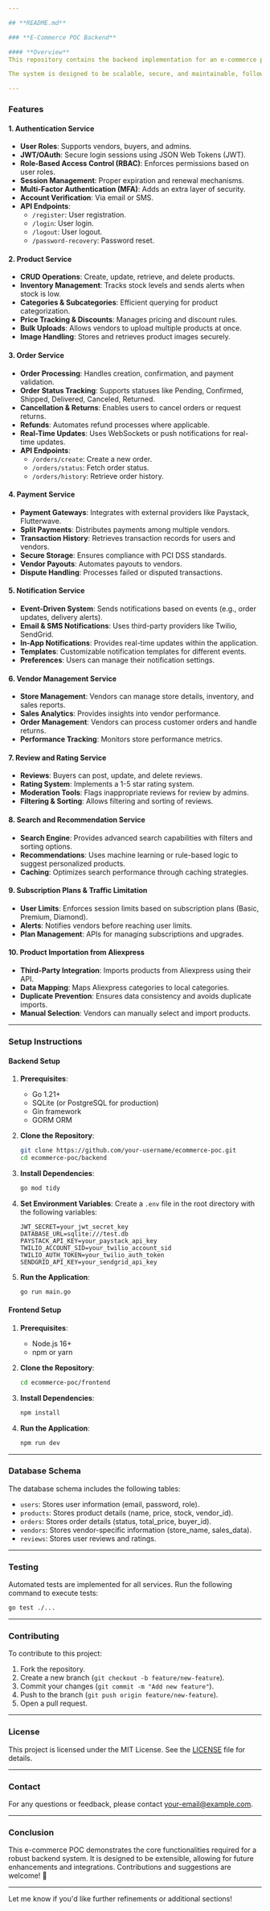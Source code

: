 ```yaml
---

## **README.md**

### **E-Commerce POC Backend**

#### **Overview**
This repository contains the backend implementation for an e-commerce platform proof-of-concept (POC). The backend is built using Go (Gin + GORM + SQLite) and provides RESTful APIs for various services such as authentication, product management, order processing, payment handling, notifications, and more. The frontend is built with React (Vite + React Bootstrap).

The system is designed to be scalable, secure, and maintainable, following best practices for API development and integration with third-party services.

---
```


### **Features**

#### 1. **Authentication Service**
- **User Roles**: Supports vendors, buyers, and admins.
- **JWT/OAuth**: Secure login sessions using JSON Web Tokens (JWT).
- **Role-Based Access Control (RBAC)**: Enforces permissions based on user roles.
- **Session Management**: Proper expiration and renewal mechanisms.
- **Multi-Factor Authentication (MFA)**: Adds an extra layer of security.
- **Account Verification**: Via email or SMS.
- **API Endpoints**:
  - `/register`: User registration.
  - `/login`: User login.
  - `/logout`: User logout.
  - `/password-recovery`: Password reset.

#### 2. **Product Service**
- **CRUD Operations**: Create, update, retrieve, and delete products.
- **Inventory Management**: Tracks stock levels and sends alerts when stock is low.
- **Categories & Subcategories**: Efficient querying for product categorization.
- **Price Tracking & Discounts**: Manages pricing and discount rules.
- **Bulk Uploads**: Allows vendors to upload multiple products at once.
- **Image Handling**: Stores and retrieves product images securely.

#### 3. **Order Service**
- **Order Processing**: Handles creation, confirmation, and payment validation.
- **Order Status Tracking**: Supports statuses like Pending, Confirmed, Shipped, Delivered, Canceled, Returned.
- **Cancellation & Returns**: Enables users to cancel orders or request returns.
- **Refunds**: Automates refund processes where applicable.
- **Real-Time Updates**: Uses WebSockets or push notifications for real-time updates.
- **API Endpoints**:
  - `/orders/create`: Create a new order.
  - `/orders/status`: Fetch order status.
  - `/orders/history`: Retrieve order history.

#### 4. **Payment Service**
- **Payment Gateways**: Integrates with external providers like Paystack, Flutterwave.
- **Split Payments**: Distributes payments among multiple vendors.
- **Transaction History**: Retrieves transaction records for users and vendors.
- **Secure Storage**: Ensures compliance with PCI DSS standards.
- **Vendor Payouts**: Automates payouts to vendors.
- **Dispute Handling**: Processes failed or disputed transactions.

#### 5. **Notification Service**
- **Event-Driven System**: Sends notifications based on events (e.g., order updates, delivery alerts).
- **Email & SMS Notifications**: Uses third-party providers like Twilio, SendGrid.
- **In-App Notifications**: Provides real-time updates within the application.
- **Templates**: Customizable notification templates for different events.
- **Preferences**: Users can manage their notification settings.

#### 6. **Vendor Management Service**
- **Store Management**: Vendors can manage store details, inventory, and sales reports.
- **Sales Analytics**: Provides insights into vendor performance.
- **Order Management**: Vendors can process customer orders and handle returns.
- **Performance Tracking**: Monitors store performance metrics.

#### 7. **Review and Rating Service**
- **Reviews**: Buyers can post, update, and delete reviews.
- **Rating System**: Implements a 1-5 star rating system.
- **Moderation Tools**: Flags inappropriate reviews for review by admins.
- **Filtering & Sorting**: Allows filtering and sorting of reviews.

#### 8. **Search and Recommendation Service**
- **Search Engine**: Provides advanced search capabilities with filters and sorting options.
- **Recommendations**: Uses machine learning or rule-based logic to suggest personalized products.
- **Caching**: Optimizes search performance through caching strategies.

#### 9. **Subscription Plans & Traffic Limitation**
- **User Limits**: Enforces session limits based on subscription plans (Basic, Premium, Diamond).
- **Alerts**: Notifies vendors before reaching user limits.
- **Plan Management**: APIs for managing subscriptions and upgrades.

#### 10. **Product Importation from Aliexpress**
- **Third-Party Integration**: Imports products from Aliexpress using their API.
- **Data Mapping**: Maps Aliexpress categories to local categories.
- **Duplicate Prevention**: Ensures data consistency and avoids duplicate imports.
- **Manual Selection**: Vendors can manually select and import products.

---

### **Setup Instructions**

#### **Backend Setup**
1. **Prerequisites**:
   - Go 1.21+
   - SQLite (or PostgreSQL for production)
   - Gin framework
   - GORM ORM

2. **Clone the Repository**:
   ```bash
   git clone https://github.com/your-username/ecommerce-poc.git
   cd ecommerce-poc/backend
   ```

3. **Install Dependencies**:
   ```bash
   go mod tidy
   ```

4. **Set Environment Variables**:
   Create a `.env` file in the root directory with the following variables:
   ```env
   JWT_SECRET=your_jwt_secret_key
   DATABASE_URL=sqlite:///test.db
   PAYSTACK_API_KEY=your_paystack_api_key
   TWILIO_ACCOUNT_SID=your_twilio_account_sid
   TWILIO_AUTH_TOKEN=your_twilio_auth_token
   SENDGRID_API_KEY=your_sendgrid_api_key
   ```

5. **Run the Application**:
   ```bash
   go run main.go
   ```

#### **Frontend Setup**
1. **Prerequisites**:
   - Node.js 16+
   - npm or yarn

2. **Clone the Repository**:
   ```bash
   cd ecommerce-poc/frontend
   ```

3. **Install Dependencies**:
   ```bash
   npm install
   ```

4. **Run the Application**:
   ```bash
   npm run dev
   ```

---

### **Database Schema**
The database schema includes the following tables:
- `users`: Stores user information (email, password, role).
- `products`: Stores product details (name, price, stock, vendor_id).
- `orders`: Stores order details (status, total_price, buyer_id).
- `vendors`: Stores vendor-specific information (store_name, sales_data).
- `reviews`: Stores user reviews and ratings.

---

### **Testing**
Automated tests are implemented for all services. Run the following command to execute tests:
```bash
go test ./...
```

---

### **Contributing**
To contribute to this project:
1. Fork the repository.
2. Create a new branch (`git checkout -b feature/new-feature`).
3. Commit your changes (`git commit -m "Add new feature"`).
4. Push to the branch (`git push origin feature/new-feature`).
5. Open a pull request.

---

### **License**
This project is licensed under the MIT License. See the [LICENSE](LICENSE) file for details.

---

### **Contact**
For any questions or feedback, please contact [your-email@example.com](sohanm27@gmail.com).

---

### **Conclusion**
This e-commerce POC demonstrates the core functionalities required for a robust backend system. It is designed to be extensible, allowing for future enhancements and integrations. Contributions and suggestions are welcome! 🚀

---

Let me know if you'd like further refinements or additional sections!

